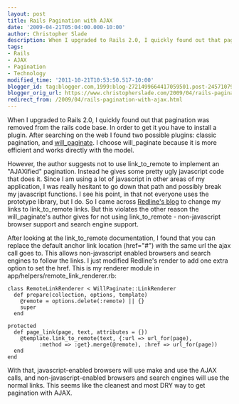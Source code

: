 ```yaml
---
layout: post
title: Rails Pagination with AJAX
date: '2009-04-21T05:04:00.000-10:00'
author: Christopher Slade
description: When I upgraded to Rails 2.0, I quickly found out that pagination was removed from the rails code base.  In order to get it you have to install a plugin.  After searching on the web I found two possible plugins classic pagination, and will_paginate.  I choose will_paginate because it is more efficient and works directly with the model.
tags:
- Rails
- AJAX
- Pagination
- Technology
modified_time: '2011-10-21T10:53:50.517-10:00'
blogger_id: tag:blogger.com,1999:blog-2721499664417059501.post-2457107915285653078
blogger_orig_url: https://www.christopherslade.com/2009/04/rails-pagination-with-ajax.html
redirect_from: /2009/04/rails-pagination-with-ajax.html
---
```


When I upgraded to Rails 2.0, I quickly found out that pagination was removed from the rails code base.  In order to get it you have to install a plugin.  After searching on the web I found two possible plugins: classic pagination, and [will_paginate](http://wiki.github.com/mislav/will_paginate).  I choose will_paginate because it is more efficient and works directly with the model.

However, the author suggests not to use link_to_remote to implement an "AJAXified" pagination.  Instead he gives some pretty ugly javascript code that does it.  Since I am using a lot of javascript in other areas of my application, I was really hesitant to go down that path and possibly break my javascript functions.  I see his point, in that not everyone uses the prototype library, but I do.  So I came across [Redline's blog](http://weblog.redlinesoftware.com/2008/1/30/willpaginate-and-remote-links) to change my links to link_to_remote links.  But this violates the other reason the will_paginate's author gives for not using link_to_remote - non-javascript browser support and search engine support.

After looking at the link_to_remote documentation, I found that you can replace the default anchor link location (href="#") with the same url the ajax call goes to.  This allows non-javascript enabled browsers and search engines to follow the links.  I just modified Redline's render to add one extra option to set the href.  This is my renderer module in app/helpers/remote_link_renderer.rb:

    class RemoteLinkRenderer < WillPaginate::LinkRenderer
      def prepare(collection, options, template)
        @remote = options.delete(:remote) || {}
        super
      end

    protected
      def page_link(page, text, attributes = {})
        @template.link_to_remote(text, {:url => url_for(page),
              :method => :get}.merge(@remote), :href => url_for(page))
      end
    end

With that, javascript-enabled browsers will use make and use the AJAX calls, and non-javascript-enabled browsers and search engines will use the normal links.  This seems like the cleanest and most DRY way to get pagination with AJAX.